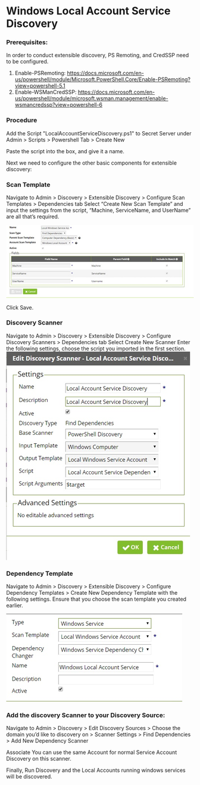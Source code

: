 # Windows Local Account Service Discovery

### Prerequisites:

In order to conduct extensible discovery, PS Remoting, and CredSSP need to be configured.
1) Enable-PSRemoting:
	https://docs.microsoft.com/en-us/powershell/module/Microsoft.PowerShell.Core/Enable-PSRemoting?view=powershell-5.1
2) Enable-WSManCredSSP:
	https://docs.microsoft.com/en-us/powershell/module/microsoft.wsman.management/enable-wsmancredssp?view=powershell-6

### Procedure

Add the Script "LocalAccountServiceDiscovery.ps1" to Secret Server under Admin > Scripts > Powershell Tab > Create New

Paste the script into the box, and give it a name.


Next we need to configure the other basic components for extensible discovery:

### Scan Template

Navigate to Admin > Discovery > Extensible Discovery > Configure Scan Templates > Dependencies tab
Select “Create New Scan Template” and input the settings from the script, “Machine, ServiceName, and UserName” are all that’s required.

![alt text](ReadMeImages/scantemplate.jpg "Example Scan Template")

Click Save.

### Discovery Scanner

Navigate to Admin > Discovery > Extensible Discovery > Configure Discovery Scanners > Dependencies tab
Select Create New Scanner
Enter the following settings, choose the script you imported in the first section.
![alt text](ReadMeImages/DiscoveryScanner.jpg "Example Discovery Scanner")	 

### Dependency Template

Navigate to Admin > Discovery > Extensible Discovery > Configure Dependency Templates > Create New Dependency Template with the following settings. Ensure that you choose the scan template you created earlier.

![alt text](ReadMeImages/DependencyTemplate.jpg "Example Discovery Template")


### Add the discovery Scanner to your Discovery Source:

Navigate to Admin > Discovery > Edit Discovery Sources > Choose the domain you’d like to discovery on > Scanner Settings > Find Dependencies > Add New Dependency Scanner

Associate You can use the same Account for normal Service Account Discovery on this scanner.

Finally, Run Discovery and the Local Accounts running windows services will be discovered.

